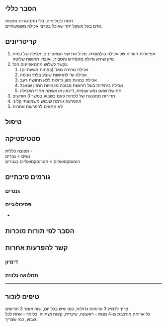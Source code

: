 
## הסבר כללי 
דומה לבולימיה, בלי התנהגויות מפצות.  
אדם בעל משקל יתר שאוכל בפרצי אכילה משמעותיים.

## קריטריונים
1. אפיזודות חוזרות של אכילה בולמוסית. מכיל את שני המאפיינים: אכילה של כמות מזון שהיא גדולה מהנדרש והסביר, ואובדן תחושת שליטה
2. נקשר לשלוש מהמאפיינים הנל:
	1. אכילה מהירה מאד (בפחות משעתיים)
	2. אכילה עד לתחושת שובע בלתי נעימה
	3. אכילת כמויות מזון גדולות ללא תחושת רעב
	4. אכילה ביחידות בשל תחושת מבוכה מכמויות המזון שנאכל
	5. תחושת שאט נפש עצמית, דיכאון או אשמה אחרי האכילה
3. תדירות ממוצעת של לפחות פעם בשבוע במשך 3 חודשים
4. ההפרעה גורמת שיבוש משמעותי קליני
5. לא מתאים להפרעות אחרות
## טיפול

## סטטיסטיקה
תפוצה כללית -    
נשים > גברים  
הומוסקסואלים > הטרוסקסואליים בגברים
## גורמים סיבתיים
### גנטיים
### פסיכולוגיים
* 
## הסבר לפי תורות מוכרות


## קשר להפרעות אחרות

### דימיון
### תחלואה נלווית

___ 
## טיפים לזכור  
צריך לדמיין 3 ארוחות גדולות, כמו שיש בכל יום, שזה אומר 3 חודשים  
כל ארוחה מורכבת מ-4 מנות - ראשונה, עיקרית, קינוח ושתייה. כלומר - אחת לכל שבוע, כמו שצריך.
